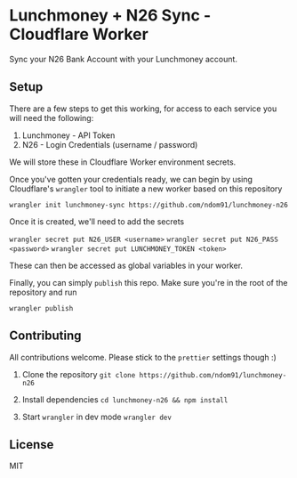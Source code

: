 # Lunchmoney + N26 Sync - Cloudflare Worker

Sync your N26 Bank Account with your Lunchmoney account.

## Setup

There are a few steps to get this working, for access to each service you will need the following:

1. Lunchmoney - API Token
2. N26 - Login Credentials (username / password)

We will store these in Cloudflare Worker environment secrets.

Once you've gotten your credentials ready, we can begin by using Cloudflare's `wrangler` tool to initiate a new worker based on this repository

`wrangler init lunchmoney-sync https://github.com/ndom91/lunchmoney-n26`

Once it is created, we'll need to add the secrets

`wrangler secret put N26_USER <username>`
`wrangler secret put N26_PASS <password>`
`wrangler secret put LUNCHMONEY_TOKEN <token>`

These can then be accessed as global variables in your worker.

Finally, you can simply `publish` this repo. Make sure you're in the root of the repository and run

`wrangler publish`

## Contributing

All contributions welcome. Please stick to the `prettier` settings though :)

1. Clone the repository
   `git clone https://github.com/ndom91/lunchmoney-n26`

2. Install dependencies
   `cd lunchmoney-n26 && npm install`

3. Start `wrangler` in dev mode
   `wrangler dev`

## License

MIT
